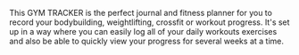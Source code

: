This GYM TRACKER is the perfect journal and fitness planner for you to record your bodybuilding, weightlifting, crossfit or workout progress. It's set up in a way where you can easily log all of your daily workouts exercises and also be able to quickly view your progress for several weeks at a time.

